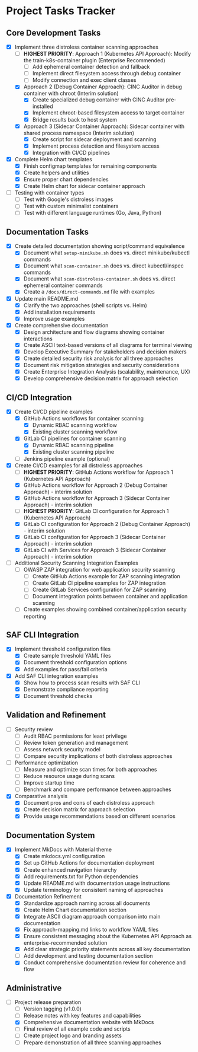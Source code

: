 # Project Tasks Tracker

## Core Development Tasks

- [x] Implement three distroless container scanning approaches
  - [ ] **HIGHEST PRIORITY**: Approach 1 (Kubernetes API Approach): Modify the train-k8s-container plugin (Enterprise Recommended)
    - [ ] Add ephemeral container detection and fallback
    - [ ] Implement direct filesystem access through debug container
    - [ ] Modify connection and exec client classes
  - [x] Approach 2 (Debug Container Approach): CINC Auditor in debug container with chroot (Interim solution)
    - [x] Create specialized debug container with CINC Auditor pre-installed
    - [x] Implement chroot-based filesystem access to target container
    - [x] Bridge results back to host system
  - [x] Approach 3 (Sidecar Container Approach): Sidecar container with shared process namespace (Interim solution)
    - [x] Create script for sidecar deployment and scanning
    - [x] Implement process detection and filesystem access
    - [x] Integration with CI/CD pipelines

- [x] Complete Helm chart templates
  - [x] Finish configmap templates for remaining components
  - [x] Create helpers and utilities
  - [x] Ensure proper chart dependencies
  - [x] Create Helm chart for sidecar container approach

- [ ] Testing with container types
  - [ ] Test with Google's distroless images
  - [ ] Test with custom minimalist containers
  - [ ] Test with different language runtimes (Go, Java, Python)

## Documentation Tasks

- [x] Create detailed documentation showing script/command equivalence
  - [x] Document what `setup-minikube.sh` does vs. direct minikube/kubectl commands
  - [x] Document what `scan-container.sh` does vs. direct kubectl/inspec commands
  - [x] Document what `scan-distroless-container.sh` does vs. direct ephemeral container commands
  - [x] Create a `/docs/direct-commands.md` file with examples

- [x] Update main README.md
  - [x] Clarify the two approaches (shell scripts vs. Helm)
  - [x] Add installation requirements
  - [x] Improve usage examples

- [x] Create comprehensive documentation
  - [x] Design architecture and flow diagrams showing container interactions
  - [x] Create ASCII text-based versions of all diagrams for terminal viewing
  - [x] Develop Executive Summary for stakeholders and decision makers
  - [x] Create detailed security risk analysis for all three approaches
  - [x] Document risk mitigation strategies and security considerations
  - [x] Create Enterprise Integration Analysis (scalability, maintenance, UX)
  - [x] Develop comprehensive decision matrix for approach selection

## CI/CD Integration

- [x] Create CI/CD pipeline examples
  - [x] GitHub Actions workflows for container scanning
    - [x] Dynamic RBAC scanning workflow
    - [x] Existing cluster scanning workflow
  - [x] GitLab CI pipelines for container scanning
    - [x] Dynamic RBAC scanning pipeline
    - [x] Existing cluster scanning pipeline
  - [ ] Jenkins pipeline example (optional)

- [x] Create CI/CD examples for all distroless approaches
  - [ ] **HIGHEST PRIORITY**: GitHub Actions workflow for Approach 1 (Kubernetes API Approach)
  - [x] GitHub Actions workflow for Approach 2 (Debug Container Approach) - interim solution
  - [x] GitHub Actions workflow for Approach 3 (Sidecar Container Approach) - interim solution
  - [ ] **HIGHEST PRIORITY**: GitLab CI configuration for Approach 1 (Kubernetes API Approach)
  - [x] GitLab CI configuration for Approach 2 (Debug Container Approach) - interim solution
  - [x] GitLab CI configuration for Approach 3 (Sidecar Container Approach) - interim solution
  - [x] GitLab CI with Services for Approach 3 (Sidecar Container Approach) - interim solution

- [ ] Additional Security Scanning Integration Examples
  - [ ] OWASP ZAP integration for web application security scanning
    - [ ] Create GitHub Actions example for ZAP scanning integration
    - [ ] Create GitLab CI pipeline examples for ZAP integration
    - [ ] Create GitLab Services configuration for ZAP scanning
    - [ ] Document integration points between container and application scanning
  - [ ] Create examples showing combined container/application security reporting

## SAF CLI Integration

- [x] Implement threshold configuration files
  - [x] Create sample threshold YAML files
  - [x] Document threshold configuration options
  - [x] Add examples for pass/fail criteria

- [x] Add SAF CLI integration examples
  - [x] Show how to process scan results with SAF CLI
  - [x] Demonstrate compliance reporting
  - [x] Document threshold checks

## Validation and Refinement

- [ ] Security review
  - [ ] Audit RBAC permissions for least privilege
  - [ ] Review token generation and management
  - [ ] Assess network security model
  - [ ] Compare security implications of both distroless approaches

- [ ] Performance optimization
  - [ ] Measure and optimize scan times for both approaches
  - [ ] Reduce resource usage during scans
  - [ ] Improve startup time
  - [ ] Benchmark and compare performance between approaches

- [x] Comparative analysis
  - [x] Document pros and cons of each distroless approach
  - [x] Create decision matrix for approach selection
  - [x] Provide usage recommendations based on different scenarios

## Documentation System

- [x] Implement MkDocs with Material theme
  - [x] Create mkdocs.yml configuration
  - [x] Set up GitHub Actions for documentation deployment
  - [x] Create enhanced navigation hierarchy
  - [x] Add requirements.txt for Python dependencies
  - [x] Update README.md with documentation usage instructions
  - [x] Update terminology for consistent naming of approaches

- [x] Documentation Refinement
  - [x] Standardize approach naming across all documents
  - [x] Create Helm Chart documentation section
  - [x] Integrate ASCII diagram approach comparison into main documentation
  - [x] Fix approach-mapping.md links to workflow YAML files 
  - [x] Ensure consistent messaging about the Kubernetes API Approach as enterprise-recommended solution
  - [x] Add clear strategic priority statements across all key documentation
  - [ ] Add development and testing documentation section
  - [x] Conduct comprehensive documentation review for coherence and flow

## Administrative

- [ ] Project release preparation
  - [ ] Version tagging (v1.0.0)
  - [ ] Release notes with key features and capabilities
  - [x] Comprehensive documentation website with MkDocs
  - [ ] Final review of all example code and scripts
  - [ ] Create project logo and branding assets
  - [ ] Prepare demonstration of all three scanning approaches